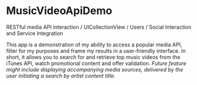 # MusicVideoApiDemo
RESTful media API interaction / UICollectionView / Users / Social Interaction and Service Integration

This app is a demonstration of my ability to access a popular media API, filter for my purposes and frame my results in a user-friendly interface.  In short, it allows you to search for and retrieve top music videos from the iTunes API, watch promotional content and offer validation.  *Future feature might include displaying accompanying media sources, delivered by the user initiating a search by artist content title.*
